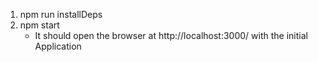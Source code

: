 1. npm run installDeps
2. npm start
    - It should open the browser at http://localhost:3000/ with the initial Application